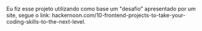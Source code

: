 Eu fiz esse projeto utilizando como base um "desafio" apresentado por um site, segue o link: hackernoon.com/10-frontend-projects-to-take-your-coding-skills-to-the-next-level.

